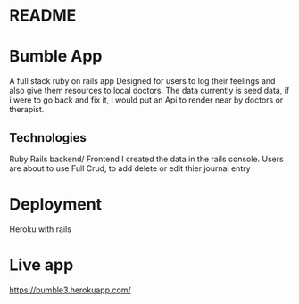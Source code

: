 # README

# Bumble App

A full stack ruby on rails app
Designed for users to log their feelings and also give them resources to local doctors. The data currently is seed data, if i were to go back and fix it, i would put an Api to render near by doctors or therapist. 
## Technologies
Ruby
Rails backend/ Frontend
I created the data in the rails console.
Users are about to use Full Crud, to add delete or edit thier journal entry

# Deployment
Heroku with rails

# Live app
https://bumble3.herokuapp.com/


